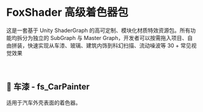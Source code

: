 # FoxShader 高级着色器包
这是一套基于 Unity ShaderGraph 的高可定制、模块化材质特效资源包。所有功能均拆分为独立的 SubGraph 与 Master Graph，开发者可以按需拖入项目、自由拼装，快速实现从车漆、玻璃、建筑内饰到科幻扫描、流动噪波等 30 + 常见视觉效果
<br>
<br>
<br>

## 🚗 车漆 - fs_CarPainter

适用于汽车外壳表面的着色器。
